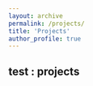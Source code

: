 ```yaml
---
layout: archive
permalink: /projects/
title: 'Projects'
author_profile: true
---
```



## test : projects

